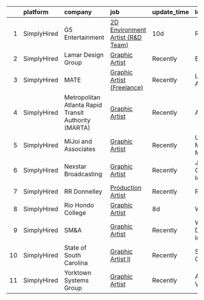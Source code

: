 

|    | platform    | company                                              | job                                                                                                                                         | update_time   | location                     |
|---:|:------------|:-----------------------------------------------------|:--------------------------------------------------------------------------------------------------------------------------------------------|:--------------|:-----------------------------|
|  1 | SimplyHired | G5 Entertainment                                     | [2D Environment Artist (R&D Team)](https://www.simplyhired.com/job/OqtVOe-J3yYgTQ9oCJtuN9Cf6pOdtaU_zigJQKoFiv5BY6bWmHJ6UQ?q=graphic+artist) | 10d           | Remote                       |
|  2 | SimplyHired | Lamar Design Group                                   | [Graphic Artist](https://www.simplyhired.com/job/DFbBtjOHcv3EqdpVGrf9fVtr825ftubR7miY27yrsLGfDpIRJhV9WQ?q=graphic+artist)                   | Recently      | Burke, VA                    |
|  3 | SimplyHired | MATE                                                 | [Graphic Artist (Freelance)](https://www.simplyhired.com/job/0DJnr7H5QPjP6G292Zv43b_Hvi4yNpIFWqN_YMlrhz_btdjNhXFehQ?q=graphic+artist)       | Recently      | Los Angeles, CA              |
|  4 | SimplyHired | Metropolitan Atlanta Rapid Transit Authority (MARTA) | [Graphic Artist](https://www.simplyhired.com/job/BI3G8oegUG6tMLhW_nO_Jroa9rTsa0ijtHtXMrO71bE68imLPZBuEg?q=graphic+artist)                   | Recently      | Atlanta, GA                  |
|  5 | SimplyHired | MiJoi and Associates                                 | [Graphic Artist](https://www.simplyhired.com/job/Ic3c5Ywa4-1e6hcf1BA3Gjm800SCRU2iefC0KFJNCkLYa15gXOBtcw?q=graphic+artist)                   | Recently      | Upper Marlboro, MD           |
|  6 | SimplyHired | Nexstar Broadcasting                                 | [Graphic Artist](https://www.simplyhired.com/job/LdLu-qzXMBDmxS29sPmgR9bgj4KtDiclJU-1cSzX6SHOX4KVEOUdqw?q=graphic+artist)                   | Recently      | Johnson City, TN +1 location |
|  7 | SimplyHired | RR Donnelley                                         | [Production Artist](https://www.simplyhired.com/job/A-e5Jy5QLX7yCXZkkXQr8NoNfBW0eWkTUbX1ecJOo6HczCuHEc1zsQ?q=graphic+artist)                | Recently      | Remote                       |
|  8 | SimplyHired | Rio Hondo College                                    | [Graphic Artist](https://www.simplyhired.com/job/H-M1N5_2mn0JpeMHjTI43HHk05WgoKgOGeOoaijs_5Re3esw4dXdfA?q=graphic+artist)                   | 8d            | Whittier, CA                 |
|  9 | SimplyHired | SM&A                                                 | [Graphic Artist](https://www.simplyhired.com/job/_3kjgqIsWaQryRYCReCzh0WZUmUsKvBoUPb2o_E-jIz_Wm3qHZnIWg?q=graphic+artist)                   | Recently      | Washington, DC +4 locations  |
| 10 | SimplyHired | State of South Carolina                              | [Graphic Artist II](https://www.simplyhired.com/job/2hJ1UK6m7t_YqUt_oBkZq3YX0UTVVYtLmzhSSoPtZ7uHIoWJlWpVbA?q=graphic+artist)                | Recently      | Sumter County, SC            |
| 11 | SimplyHired | Yorktown Systems Group                               | [Graphic Artist](https://www.simplyhired.com/job/kFeXdJuEEC2ej1MTKBe3R6IA1bgTZulSYeTKCN1_ijj8Ens6JBbGaw?q=graphic+artist)                   | Recently      | Arlington, VA                |